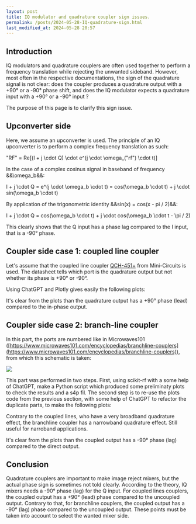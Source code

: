 ```yaml
---
layout: post
title: IQ modulator and quadrature coupler sign issues.
permalink: /posts/2024-05-28-IQ-quadrature-sign.html
last_modified_at: 2024-05-28 20:57
---
```


## Introduction

IQ modulators and quadrature couplers are often used together to perform a frequency translation while rejecting the unwanted sideband. However, most often in the respective documentations, the sign of the quadrature signal is not clear: does the coupler produces a quadrature output with a +90° or a -90° phase shift, and does the IQ modulator expects a quadrature input with a +90° or a -90° input ?

The purpose of this page is to clarify this sign issue.

## Upconverter side

Here, we assume an upconverter is used. The principle of an IQ upconverter is to perform a complex frequency translation as such:

<asciimath>
"RF" = Re[(I + j \cdot Q) \cdot e^(j \cdot \omega_("rf") \cdot t)]
</asciimath>

In the case of a complex cosinus signal in baseband of frequency &&\omega_b&&:

<asciimath>
I + j \cdot Q = e^(j \cdot \omega_b \cdot t) = cos(\omega_b \cdot t) + j \cdot sin(\omega_b \cdot t)
</asciimath>

By application of the trigonometric identity &&sin(x) = cos(x - pi / 2)&&:

<asciimath>
I + j \cdot Q = cos(\omega_b \cdot t) + j \cdot cos(\omega_b \cdot t - \pi / 2)
</asciimath>

This clearly shows that the Q input has a phase lag compared to the I input, that is a -90° phase.

## Coupler side case 1: coupled line coupler

Let's assume that the coupled line coupler [QCH-451+](https://www.minicircuits.com/WebStore/dashboard.html?model=QCH-451%2B) from Mini-Circuits is used. The datasheet tells which port is the quadrature output but not whether its phase is +90° or -90°.

Using ChatGPT and Plotly gives easily the following plots:

<div id="magnitude-plot-1"></div>
<div id="phase-plot-1"></div>
<div id="phase-difference-plot-1"></div>

<script>
    // Helper function to unwrap phase
    function unwrapPhase(phase) {
        let unwrappedPhase = [phase[0]];
        for (let i = 1; i < phase.length; i++) {
            let delta = phase[i] - phase[i - 1];
            if (delta > 180) {
                unwrappedPhase.push(unwrappedPhase[i - 1] + delta - 360);
            } else if (delta < -180) {
                unwrappedPhase.push(unwrappedPhase[i - 1] + delta + 360);
            } else {
                unwrappedPhase.push(unwrappedPhase[i - 1] + delta);
            }
        }
        return unwrappedPhase;
    }

    // Helper function to load and parse S4P file
    async function loadS4P(url, fmax) {
        const response = await fetch(url);
        const s4pText = await response.text();
        
        const lines = s4pText.split('\n');
        let freq = [];
        let s11 = [], s21 = [], s31 = [], s41 = [];
        let phase11 = [], phase21 = [], phase31 = [], phase41 = [];

        for (let line of lines) {
            line = line.trim();
            if (line.startsWith('!') || line.startsWith('#') || line.length === 0) {
                continue;
            }

            const parts = line.split(/\s+/);
            if (parts.length >= 9) {
                const frequency = parseFloat(parts[0]);
                if (frequency <= fmax) {
                    freq.push(frequency);
                    const re11 = parseFloat(parts[1]);
                    const im11 = parseFloat(parts[2]);
                    const re21 = parseFloat(parts[3]);
                    const im21 = parseFloat(parts[4]);
                    const re31 = parseFloat(parts[5]);
                    const im31 = parseFloat(parts[6]);
                    const re41 = parseFloat(parts[7]);
                    const im41 = parseFloat(parts[8]);
                    
                    s11.push(20 * Math.log10(Math.sqrt(re11 ** 2 + im11 ** 2)));
                    s21.push(20 * Math.log10(Math.sqrt(re21 ** 2 + im21 ** 2)));
                    s31.push(20 * Math.log10(Math.sqrt(re31 ** 2 + im31 ** 2)));
                    s41.push(20 * Math.log10(Math.sqrt(re41 ** 2 + im41 ** 2)));
                    
                    phase11.push(Math.atan2(im11, re11) * (180 / Math.PI));
                    phase21.push(Math.atan2(im21, re21) * (180 / Math.PI));
                    phase31.push(Math.atan2(im31, re31) * (180 / Math.PI));
                    phase41.push(Math.atan2(im41, re41) * (180 / Math.PI));
                }
            }
        }
        return { freq, s11, s21, s31, s41, phase11, phase21, phase31, phase41 };
    }

    async function fetchAndPlot_1() {
        url = "{{ '/posts/IQ-quadrature-sign/QCH_451+_UN1_+25DEGC.S4P' | relative_url }}";
        const data = await loadS4P(url, 500e6);
        
        // Unwrap phase
        data.phase31 = unwrapPhase(data.phase31);
        data.phase41 = unwrapPhase(data.phase41);

        // Calculate phase difference
        let phaseDiff = data.phase41.map((p41, index) => p41 - data.phase31[index]);

        // Plotting magnitude using Plotly
        const magData = [
            { x: data.freq, y: data.s11, mode: 'lines', name: 'S11 Magnitude' },
            { x: data.freq, y: data.s21, mode: 'lines', name: 'S21 Magnitude' },
            { x: data.freq, y: data.s31, mode: 'lines', name: 'S31 Magnitude' },
            { x: data.freq, y: data.s41, mode: 'lines', name: 'S41 Magnitude' }
        ];

        const magLayout = {
            title: 'S-Parameters Magnitude Plot (0 to 500 MHz)',
            xaxis: { title: 'Frequency (Hz)', range: [0, 500e6] },
            yaxis: { title: 'Magnitude (dB)', range: [-50, 0] }
        };

        Plotly.newPlot('magnitude-plot-1', magData, magLayout);

        // Plotting phase using Plotly
        const phaseData = [
            { x: data.freq, y: data.phase31, mode: 'lines', name: 'S31 Phase' },
            { x: data.freq, y: data.phase41, mode: 'lines', name: 'S41 Phase' }
        ];

        const phaseLayout = {
            title: 'S-Parameters Phase Plot (0 to 500 MHz)',
            xaxis: { title: 'Frequency (Hz)', range: [0, 500e6] },
            yaxis: { title: 'Phase (Degrees)' }
        };

        Plotly.newPlot('phase-plot-1', phaseData, phaseLayout);

        // Plotting phase difference using Plotly
        const phaseDiffData = [
            { x: data.freq, y: phaseDiff, mode: 'lines', name: 'Phase Difference (S41 - S31)' }
        ];

        const phaseDiffLayout = {
            title: 'Phase Difference Plot (S41 - S31)',
            xaxis: { title: 'Frequency (Hz)', range: [0, 500e6] },
            yaxis: { title: 'Phase Difference (Degrees)' }
        };

        Plotly.newPlot('phase-difference-plot-1', phaseDiffData, phaseDiffLayout);
    }

    fetchAndPlot_1();
</script>

It's clear from the plots than the quadrature output has a +90° phase (lead) compared to the in-phase output.

## Coupler side case 2: branch-line coupler

In this part, the ports are numbered like in Microwaves101 ([https://www.microwaves101.com/encyclopedias/branchline-couplers](https://www.microwaves101.com/encyclopedias/branchline-couplers)), from which this schematic is taken:

<img src="{{ '/posts/IQ-quadrature-sign/quadrature-coupler.jpg' | relative_url }}">

This part was performed in two steps. First, using scikit-rf with a some help of ChatGPT, make a Python script which produced some preliminaty plots to check the results and a s4p fil. The second step is to re-use the plots code from the previous section, with some help of ChatGPT to refactor the duplicate parts, to make the following plots:

<div id="magnitude-plot-2"></div>
<div id="phase-plot-2"></div>
<div id="phase-difference-plot-2"></div>

<script>
    async function fetchAndPlot_2() {
        url = "{{ '/posts/IQ-quadrature-sign/branchline_coupler.s4p' | relative_url }}";
        const data = await loadS4P(url, 2e9);
        
        // Unwrap phase
        data.phase21 = unwrapPhase(data.phase21);
        data.phase31 = unwrapPhase(data.phase31);

        // Calculate phase difference
        let phaseDiff = data.phase31.map((p31, index) => p31 - data.phase21[index]);

        // Plotting magnitude using Plotly
        const magData = [
            { x: data.freq, y: data.s11, mode: 'lines', name: 'S11 Magnitude' },
            { x: data.freq, y: data.s21, mode: 'lines', name: 'S21 Magnitude' },
            { x: data.freq, y: data.s31, mode: 'lines', name: 'S31 Magnitude' },
            { x: data.freq, y: data.s41, mode: 'lines', name: 'S41 Magnitude' }
        ];

        const magLayout = {
            title: 'S-Parameters Magnitude Plot (0 to 2 GHz)',
            xaxis: { title: 'Frequency (Hz)', range: [0, 2e9] },
            yaxis: { title: 'Magnitude (dB)', range: [-50, 0] }
        };

        Plotly.newPlot('magnitude-plot-2', magData, magLayout);

        // Plotting phase using Plotly
        const phaseData = [
            { x: data.freq, y: data.phase21, mode: 'lines', name: 'S21 Phase' },
            { x: data.freq, y: data.phase31, mode: 'lines', name: 'S31 Phase' }
        ];

        const phaseLayout = {
            title: 'S-Parameters Phase Plot (0 to 2 GHz)',
            xaxis: { title: 'Frequency (Hz)', range: [0, 2e9] },
            yaxis: { title: 'Phase (Degrees)' }
        };

        Plotly.newPlot('phase-plot-2', phaseData, phaseLayout);

        // Plotting phase difference using Plotly
        const phaseDiffData = [
            { x: data.freq, y: phaseDiff, mode: 'lines', name: 'Phase Difference (S31 - S21)' }
        ];

        const phaseDiffLayout = {
            title: 'Phase Difference Plot (S31 - S21)',
            xaxis: { title: 'Frequency (Hz)', range: [0, 2e9] },
            yaxis: { title: 'Phase Difference (Degrees)' }
        };

        Plotly.newPlot('phase-difference-plot-2', phaseDiffData, phaseDiffLayout);
    }

    fetchAndPlot_2();
</script>

Contrary to the coupled lines, who have a very broadband quadrature effect, the branchline coupler has a narrowband quadrature effect. Still useful for narroband applications.

It's clear from the plots than the coupled output has a -90° phase (lag) compared to the direct output.

## Conclusion

Quadrature couplers are important to make image reject mixers, but the actual phase sign is sometimes not told clearly. According to the theory, IQ mixers needs a -90° phase (lag) for the Q input. For coupled lines couplers, the coupled output has a +90° (lead) phase compared to the uncoupled output. Contrary to that, for branchline couplers, the coupled output has a -90° (lag) phase compared to the uncoupled output. These points must be taken into account to select the wanted mixer side.
